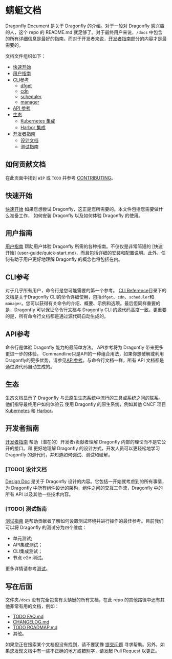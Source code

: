 # 蜻蜓文档

Dragonfly Document 是关于 Dragonfly 的介绍。对于一般对 Dragonfly 感兴趣的人，这个 repo 的 README.md 就足够了。对于最终用户来说，`/docs` 中包含的所有详细信息是最好的指南。而对于开发者来说，[开发者指南](#开发者指南)部分的内容才是最需要的。

文档文件组织如下：

* [快速开始](#快速开始)
* [用户指南](#用户指南)
* [CLI参考](#CLI参考)
    * [dfget](cli-reference/dfget.md)
    * [cdn](cli-reference/cdn.md)
    * [scheduler](cli-reference/scheduler.md)
    * [manager](cli-reference/manager.md)
* [API 参考](#API参考)
* [生态](#生态)
    * [Kubernetes 集成](ecosystem/Kubernetes-with-Dragonfly.md)
    * [Harbor 集成](ecosystem/Harbor-with-Dragonfly.md)
* [开发者指南](#开发者指南)
    * [设计文档](#设计文档)
    * [测试指南](#测试指南)

## 如何贡献文档

在此页面中找到 `WIP` 或 `TODO` 并参考 [CONTRIBUTING](../../CONTRIBUTING.md)。

## 快速开始

[快速开始](user-guide/quick-start.md) 如果您想尝试 Dragonfly，这正是您所需要的。本文件包括您需要做什么准备工作，
如何安装 Dragonfly 以及如何体验 Dragonfly 的使用。

## 用户指南

[用户指南](user-guide/README.md) 帮助用户体验 Dragonfly 所需的各种指南。不仅仅是非常简短的 [快速开始]
(user-guide/quick-start.md)，而且包括详细的安装和配置说明。此外，任何有助于用户更好地理解 Dragonfly 的概念也将包括在内。

## CLI参考

对于几乎所有用户，命令行是您可能需要的第一个参考。 [CLI Reference](cli-reference)目录下的文档是关于Dragonfly CLI的命令详细使用，包括`dfget`、`cdn`、`scheduler`和`manager`。您可以获得有关命令的介绍、概要、示例和选项。最后但同样重要的是，Dragonfly 可以保证命令行文档与 Dragonfly CLI 的源代码高度一致。更重要的是，所有命令行文档都是通过源代码自动生成的。

## API参考

命令行是体验 Dragonfly 能力的最简单方法。 API参考将为 Dragonfly 带来更多更进一步的体验。 Commandline只是API的一种组合用法，如果你想破解或利用Dragonfly的更多优势，请参见[API参考](./api-reference)。与命令行文档一样，所有 API 文档都是通过源代码自动生成的。

## 生态

生态文档显示了 Dragonfly 与云原生生态系统中流行的工具或系统之间的联系。他们指导最终用户如何体验云
使用 Dragonfly 的原生系统，例如其他 CNCF 项目 [Kubernetes](ecosystem/Kubernetes-with-Dragonfly.md) 和 [Harbor](ecosystem/Harbor-with-Dragonfly.md)。

## 开发者指南

[开发者指南](development/local.md) 帮助（潜在的）开发者/贡献者理解 Dragonfly 内部的理论而不是它公开的接口。和
更好地理解 Dragonfly 的设计方式，开发人员可以更轻松地学习 Dragonfly 的源代码，并知道如何调试、测试和破解。

### [TODO] 设计文档

[Design Doc](./design/architecture.md) 是关于 Dragonfly 设计的内容。它包括一开始就考虑到的所有事情，为 Dragonfly 中所有组件设计的架构，组件之间的交互工作流，Dragonfly 中的所有 API 以及其他一些技术内容。

### [TODO] 测试指南

[测试指南](./test-guide/test-guide.md) 是帮助贡献者了解如何设置测试环境并进行操作的最佳参考。目前我们可以将 Dragonfly 的测试分为四个维度：

* 单元测试;
* API集成测试；
* CLI集成测试；
* 节点 e2e 测试。

更多详情请参考[测试](./test-guide)。

## 写在后面

文件夹`/docs` 没有完全包含有关蜻蜓的所有文档，在此 repo 的其他路径中还有其他非常有用的文档，例如：

* [TODO FAQ.md](./FAQ.md)
* [CHANGELOG.md](../../CHANGELOG.md)
* [TODO ROADMAP.md](./ROADMAP.md)
* 其他。

如果您正在搜索某个文档但没有找到，请不要犹豫 [提交问题](https://github.com/dragonflyoss/Dragonfly2/issues/new/choose) 寻求帮助。另外，如果您发现文档中有一些不正确的地方或错别字，请发起 Pull Request 以更正。